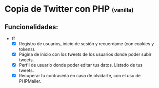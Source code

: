 # Copia de Twitter con PHP <span style="font-size: 18px;">(vanilla)</span>

## Funcionalidades:
- ff
    - [x] Registro de usuarios, inicio de sesión y recuerdame (con cookies y tokens).
    - [x] Página de inicio con los tweets de los usuarios donde poder subir tweets.
    - [x] Perfil de usuario donde poder editar tus datos. Listado de tus tweets.
    - [x] Recuperar tu contraseña en caso de olvidarte, con el uso de PHPMailer.

